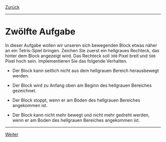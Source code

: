 [Zurück](Block.md)

---

# Zwölfte Aufgabe

In dieser Aufgabe wollen wir unseren sich bewegenden Block etwas näher an ein Tetris-Spiel bringen.
Zeichen Sie zuerst ein hellgraues Rechteck, das hinter dem Block angezeigt wird.
Das Rechteck soll `300` Pixel breit und `500` Pixel hoch sein.
Implementieren Sie das folgende Verhalten.

* Der Block kann seitlich nicht aus dem hellgrauen Bereich herausbewegt werden.

* Der Block wird zu Anfang oben am Beginn des hellgrauen Bereiches gezeichnet.

* Der Block stoppt, wenn er am Boden des hellgrauen Bereiches angekommen ist.

* Der Block kann nicht mehr bewegt und nicht mehr gedreht werden, wenn er am Boden des hellgrauen Bereiches angekommen ist.

---

[Weiter](End.md)
